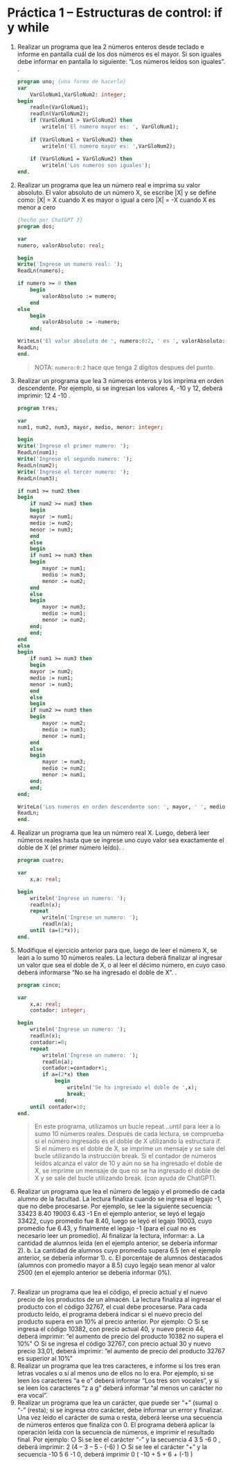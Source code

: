# Práctica 1 – Estructuras de control: if y while

1. Realizar un programa que lea 2 números enteros desde teclado e informe en pantalla cuál de los dos números es el mayor. Si son iguales debe informar en pantalla lo siguiente: “Los números leídos son iguales”.
.
    ```pascal 
    program uno; {una forma de hacerlo}
    var
        VarGloNum1,VarGloNum2: integer;
    begin
        readln(VarGloNum1);
        readln(VarGloNum2);
        if (VarGloNum1 > VarGloNum2) then
            writeln('El numero mayor es: ', VarGloNum1);
        
        if (VarGloNum1 < VarGloNum2) then
            writeln('El numero mayor es: ',VarGloNum2);
        
        if (VarGloNum1 = VarGloNum2) then
            writeln('Los numeros son iguales');
    end.
    ```

2. Realizar un programa que lea un número real e imprima su valor absoluto. El valor absoluto de un número X, se escribe |X| y se define como:
 |X| = X cuando X es mayor o igual a cero
 |X| = -X cuando X es menor a cero

    ```pascal
    {hecho por ChatGPT 3}
    program dos;

    var
    numero, valorAbsoluto: real;

    begin
    Write('Ingrese un numero real: ');
    ReadLn(numero);

    if numero >= 0 then
        begin
            valorAbsoluto := numero;
        end
    else
        begin
            valorAbsoluto := -numero;
        end;

    WriteLn('El valor absoluto de ', numero:0:2, ' es ', valorAbsoluto:0:2);
    ReadLn;
    end.
    ```
    > NOTA: `numero:0:2` hace que tenga 2 dígitos despues del punto.

3. Realizar un programa que lea 3 números enteros y los imprima en orden descendente. Por ejemplo, si se ingresan los valores 4, -10 y 12, deberá imprimir: 12 4 -10
.
    ```pascal
    program tres;

    var
    num1, num2, num3, mayor, medio, menor: integer;

    begin
    Write('Ingrese el primer numero: ');
    ReadLn(num1);
    Write('Ingrese el segundo numero: ');
    ReadLn(num2);
    Write('Ingrese el tercer numero: ');
    ReadLn(num3);

    if num1 >= num2 then
    begin
        if num2 >= num3 then
        begin
        mayor := num1;
        medio := num2;
        menor := num3;
        end
        else
        begin
        if num1 >= num3 then
        begin
            mayor := num1;
            medio := num3;
            menor := num2;
        end
        else
        begin
            mayor := num3;
            medio := num1;
            menor := num2;
        end;
        end;
    end
    else
    begin
        if num1 >= num3 then
        begin
        mayor := num2;
        medio := num1;
        menor := num3;
        end
        else
        begin
        if num2 >= num3 then
        begin
            mayor := num2;
            medio := num3;
            menor := num1;
        end
        else
        begin
            mayor := num3;
            medio := num2;
            menor := num1;
        end;
        end;
    end;

    WriteLn('Los numeros en orden descendente son: ', mayor, ' ', medio, ' ', menor);
    ReadLn;
    end.
    ```

4. Realizar un programa que lea un número real X. Luego, deberá leer números reales hasta que se ingrese uno cuyo valor sea exactamente el doble de X (el primer número leído).
.
    ```pascal
    program cuatro;

    var
        x,a: real;

    begin
        writeln('Ingrese un numero: ');
        readln(x);
        repeat
            writeln('Ingrese un numero: ');
            readln(a);
        until (a=(2*x));
    end.
    ```

5. Modifique el ejercicio anterior para que, luego de leer el número X, se lean a lo sumo 10 números reales. La lectura deberá finalizar al ingresar un valor que sea el doble de X, o al leer el décimo número, en cuyo caso deberá informarse “No se ha ingresado el doble de X”.
.
    ```pascal
    program cinco;

    var
        x,a: real;
        contador: integer;

    begin
        writeln('Ingrese un numero: ');
        readln(x);
        contador:=0;
        repeat
            writeln('Ingrese un numero: ');
            readln(a);
            contador:=contador+1;
            if a=(2*x) then
                begin
                    writeln('Se ha ingresado el doble de ',x);
                    break;
                end;
        until contador=10;
    end.
    ```
    > En este programa, utilizamos un bucle repeat...until para leer a lo sumo 10 números reales. Después de cada lectura, se comprueba si el número ingresado es el doble de X utilizando la estructura if. Si el número es el doble de X, se imprime un mensaje y se sale del bucle utilizando la instrucción break. Si el contador de números leídos alcanza el valor de 10 y aún no se ha ingresado el doble de X, se imprime un mensaje de que no se ha ingresado el doble de X y se sale del bucle utilizando break. (con ayuda de ChatGPT).

6. Realizar un programa que lea el número de legajo y el promedio de cada alumno de la facultad. La lectura finaliza cuando se ingresa el legajo -1, que no debe procesarse.
    Por ejemplo, se lee la siguiente secuencia:
    33423
    8.40
    19003
    6.43
    -1
    En el ejemplo anterior, se leyó el legajo 33422, cuyo promedio fue 8.40, luego se leyó el legajo 19003, cuyo promedio fue 6.43, y finalmente el legajo -1 (para el cual no es necesario leer un promedio).
    Al finalizar la lectura, informar:
        a. La cantidad de alumnos leída (en el ejemplo anterior, se debería informar 2).
        b. La cantidad de alumnos cuyo promedio supera 6.5 (en el ejemplo anterior, se debería informar 1).
        c. El porcentaje de alumnos destacados (alumnos con promedio mayor a 8.5) cuyo legajo sean menor al valor 2500 (en el ejemplo anterior se debería informar 0%).
    
```pascal

```

7. Realizar un programa que lea el código, el precio actual y el nuevo precio de los productos de un
almacén. La lectura finaliza al ingresar el producto con el código 32767, el cual debe procesarse.
Para cada producto leído, el programa deberá indicar si el nuevo precio del producto supera en un
10% al precio anterior.
Por ejemplo:
○ Si se ingresa el código 10382, con precio actual 40, y nuevo precio 44, deberá imprimir: “el
aumento de precio del producto 10382 no supera el 10%”
○ Si se ingresa el código 32767, con precio actual 30 y nuevo precio 33,01, deberá imprimir: “el
aumento de precio del producto 32767 es superior al 10%”
8. Realizar un programa que lea tres caracteres, e informe si los tres eran letras vocales o si al menos
uno de ellos no lo era. Por ejemplo, si se leen los caracteres “a e o” deberá informar “Los tres son
vocales”, y si se leen los caracteres “z a g” deberá informar “al menos un carácter no era vocal”.
9. Realizar un programa que lea un carácter, que puede ser “+” (suma) o “-” (resta); si se ingresa otro
carácter, debe informar un error y finalizar. Una vez leído el carácter de suma o resta, deberá leerse
una secuencia de números enteros que finaliza con 0. El programa deberá aplicar la operación leída
con la secuencia de números, e imprimir el resultado final.
Por ejemplo:
○ Si se lee el carácter “-” y la secuencia 4 3 5 -6 0 , deberá imprimir: 2 (4 – 3 – 5 - (-6) )
○ Si se lee el carácter “+” y la secuencia -10 5 6 -1 0, deberá imprimir 0 ( -10 + 5 + 6 + (-1) )